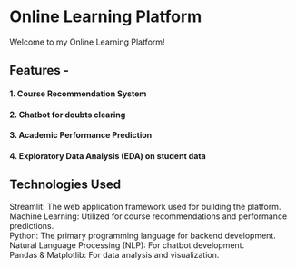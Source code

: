 # Online Learning Platform

Welcome to my Online Learning Platform!

## Features -
#### 1. Course Recommendation System
#### 2. Chatbot for doubts clearing
#### 3. Academic Performance Prediction
#### 4. Exploratory Data Analysis (EDA) on student data

## Technologies Used
Streamlit: The web application framework used for building the platform.
<br>
Machine Learning: Utilized for course recommendations and performance predictions.
<br>
Python: The primary programming language for backend development.
<br>
Natural Language Processing (NLP): For chatbot development.
<br>
Pandas & Matplotlib: For data analysis and visualization.
